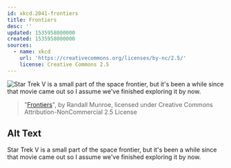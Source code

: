 ```yaml
---
id: xkcd.2041-frontiers
title: Frontiers
desc: ''
updated: 1535958000000
created: 1535958000000
sources:
  - name: xkcd
    url: 'https://creativecommons.org/licenses/by-nc/2.5/'
    license: Creative Commons 2.5
---
```

![Star Trek V is a small part of the space frontier, but it's been a while since that movie came out so I assume we've finished exploring it by now.](https://imgs.xkcd.com/comics/frontiers.png)
> "[Frontiers](https://xkcd.com/2041/)", by Randall Munroe, licensed under Creative Commons Attribution-NonCommercial 2.5 License

## Alt Text
Star Trek V is a small part of the space frontier, but it's been a while since that movie came out so I assume we've finished exploring it by now.
